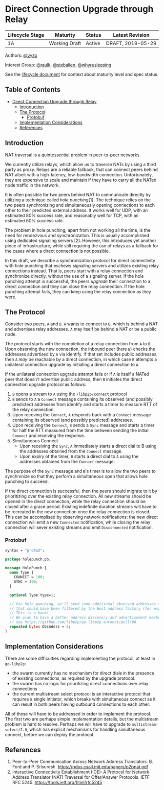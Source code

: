 # Direct Connection Upgrade through Relay

| Lifecycle Stage | Maturity      | Status | Latest Revision    |
|-----------------|---------------|--------|--------------------|
| 1A              | Working Draft | Active | DRAFT, 2019-05-29  |

Authors: [@vyzo]

Interest Group: [@raulk], [@stebalien], [@whyrusleeping]

[@vyzo]: https://github.com/vyzo
[@raulk]: https://github.com/raulk
[@stebalien]: https://github.com/stebalien
[@whyrusleeping]: https://github.com/whyrusleeping

See the [lifecycle document](https://github.com/libp2p/specs/blob/master/00-framework-01-spec-lifecycle.md)
for context about maturity level and spec status.

## Table of Contents

- [Direct Connection Upgrade through Relay](#direct-connection-upgrade-through-relay)
    - [Introduction](#introduction)
    - [The Protocol](#the-protocol)
        - [Protobuf](#protobuf)
    - [Implementation Considerations](#implementation-considerations)
    - [References](#references)

## Introduction

NAT traversal is a quintessential problem in peer-to-peer networks.

We currently utilize relays, which allow us to traverse NATs by using
a third party as proxy. Relays are a reliable fallback, that can
connect peers behind NAT albeit with a high-latency, low-bandwidth
connection.  Unfortunately, they are expensive to scale and maintain
if they have to carry all the NATed node traffic in the network.

It is often possible for two peers behind NAT to communicate directly
by utilizing a technique called _hole punching_[1]. The technique
relies on the two peers synchronizing and simultaneously opening
connections to each other to their predicted external address. It
works well for UDP, with an estimated 80% success rate, and reasonably
well for TCP, with an estimated 60% success rate.

The problem in hole punching, apart from not working all the time, is
the need for rendezvous and synchronization. This is usually
accomplished using dedicated signaling servers [2].  However, this
introduces yet another piece of infrastructure, while still requiring
the use of relays as a fallback for the cases where a direct
connection is not possible.

In this draft, we describe a synchronization protocol for direct
connectivity with hole punching that eschews signaling servers and
utilizes existing relay connections instead.  That is, peers start
with a relay connection and synchronize directly, without the use of a
signaling server.  If the hole punching attempt is successful, the
peers _upgrade_ their connection to a direct connection and they can
close the relay connection.  If the hole punching attempt fails, they
can keep using the relay connection as they were.

## The Protocol

Consider two peers, `A` and `B`. `A` wants to connect to `B`, which is
behind a NAT and advertises relay addresses. `A` may itself be behind
a NAT or be a public node.

The protocol starts with the completion of a relay connection from `A`
to `B`.  Upon observing the new connection, the inbound peer (here `B`)
checks the addresses advertised by `A` via identify. If that set
includes public addresses, then `A` _may_ be reachable by a direct
connection, in which case `B` attempts a unilateral connection upgrade
by initiating a direct connection to `A`.

If the unilateral connection upgrade attempt fails or if `A` is itself a NATed peer that
doesn't advertise public address, then `B` initiates the direct connection
upgrade protocol as follows:
<!-- Note the golang implementation is using "/libp2p/holepunch/1.0.0" -->
1. `B` opens a stream to `A` using the `/libp2p/connect` protocol
2. `B` sends to `A` a `Connect` message containing its observed (and possibly predicted)
   addresses from identify and starts a timer to measure RTT of the relay connection.
3. Upon receving the `Connect`, `A` responds back with a `Connect` message containing
   its observed (and possibly predicted) addresses.
4. Upon receiving the `Connect`, `B` sends a `Sync` message and starts a timer for
   half the RTT measured from the time between sending the initial `Connect` and receiving
   the response.
5. Simultaneous Connect
   - Upon receiving the `Sync`, `A` immediately starts a direct dial to B using the addresses
     obtained from the `Connect` message.
   - Upon expiry of the timer, `B` starts a direct dial to `A` using the addresses obtained
     from the `Connect` message.

The purpose of the `Sync` message and `B`'s timer is to allow the two peers to synchronize
so that they perform a simultaneous open that allows hole punching to succeed.

If the direct connection is successful, then the peers should migrate
to it by prioritizing over the existing relay connection. All new
streams should be opened in the direct connection, while the relay
connection should be closed after a grace period.  Existing indefinite
duration streams will have to be recreated in the new connection once
the relay connection is closed.  This can be accomplised by observing
network notifications: the new direct connection will emit a new
`Connected` notification, while closing the relay connection will
sever existing streams and emit `Disconnected` notification.


### Protobuf

```proto
syntax = "proto2";

package holepunch.pb;

message HolePunch {
  enum Type {
    CONNECT = 100;
    SYNC = 300;
  }

  optional Type type=1;

  // For hole punching, we'll send some additional observed addresses to the remote peer
  // that could have been filtered by the Host address factory (for example: AutoRelay removes all public addresses if peer has private reachability).
  // This is a hack!
  // We plan to have a better address discovery and advertisement mechanism in the future.
  // See https://github.com/libp2p/go-libp2p-autonat/pull/98
  repeated bytes ObsAddrs = 2;
}
```

## Implementation Considerations

There are some difficulties regarding implementing the protocol, at least in `go-libp2p`:
- the swarm currently has no mechanism for direct dials in the presence of existing connections,
  as required by the upgrade protocol.
- the swarm has no logic for prioritizing direct connections over relay connections
- the current multistream select protocol is an interactive protocol that requires a single
  initiator, which breaks with simultaneous connect as it can result in both peers having outbound
  connections to each other.

All of these will have to be addressed in order to implement the protocol. The first two
are perhaps simple implementation details, but the multistream problem is hard to resolve.
Perhaps we will have to upgrade to `multistream-select/2.0`, which has explicit mechanisms
for handling simultaneous connect, before we can deploy the protocol.


## References

1. Peer-to-Peer Communication Across Network Address Translators. B. Ford and P. Srisuresh.
   https://pdos.csail.mit.edu/papers/p2pnat.pdf
2. Interactive Connectivity Establishment (ICE): A Protocol for Network Address Translator (NAT) Traversal for Offer/Answer Protocols. IETF RFC 5245.
   https://tools.ietf.org/html/rfc5245
